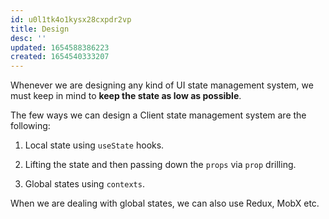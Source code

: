 ```yaml
---
id: u0l1tk4o1kysx28cxpdr2vp
title: Design
desc: ''
updated: 1654588386223
created: 1654540333207
---
```


Whenever we are designing any kind of UI state management system, we must keep in mind to **keep the state as low as possible**.

The few ways we can design a Client state management system are the following:

1. Local state using `useState` hooks.

2. Lifting the state and then passing down the `props` via `prop` drilling.

3. Global states using `contexts`.

When we are dealing with global states, we can also use Redux, MobX etc.
